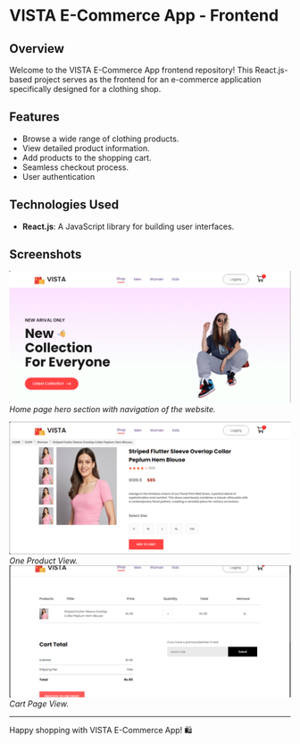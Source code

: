 # VISTA E-Commerce App - Frontend

## Overview

Welcome to the VISTA E-Commerce App frontend repository! This React.js-based project serves as the frontend for an e-commerce application specifically designed for a clothing shop.

## Features

- Browse a wide range of clothing products.
- View detailed product information.
- Add products to the shopping cart.
- Seamless checkout process.
- User authentication

## Technologies Used

- **React.js**: A JavaScript library for building user interfaces.


## Screenshots

![Screenshot 1](./frontend/src/Components/Assets/ss1.png)
*Home page hero section with navigation of the website.*

![Screenshot 2](./frontend/src/Components/Assets/ss2.png)
*One Product View.*
![Screenshot 2](./frontend/src/Components/Assets/ss3.png)
*Cart Page View.*





---

Happy shopping with VISTA E-Commerce App! 🛍️
